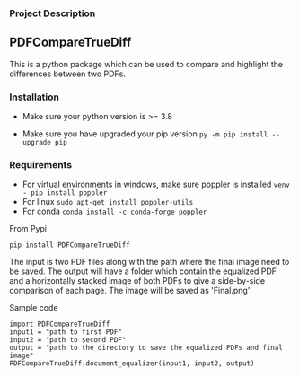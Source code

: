 ### Project Description 
## PDFCompareTrueDiff

This is a python package which can be used to compare and highlight the differences between two PDFs.
### Installation
* Make sure your python version is >= 3.8 

* Make sure you have upgraded your pip version
``py -m pip install --upgrade pip``

### Requirements
* For virtual environments in windows, make sure poppler is installed 
``venv - pip install poppler``
* For linux
`sudo apt-get install poppler-utils`
* For conda
```conda install -c conda-forge poppler```

From Pypi

`pip install PDFCompareTrueDiff`

The input is two PDF files along with the path where the final image need to be saved. The output will have a folder which contain the equalized PDF and a horizontally stacked image of both PDFs to give a side-by-side comparison of each page. The image will be saved as 'Final.png'

Sample code
```
import PDFCompareTrueDiff
input1 = "path to first PDF"
input2 = "path to second PDF"
output = "path to the directory to save the equalized PDFs and final image"
PDFCompareTrueDiff.document_equalizer(input1, input2, output)   
```